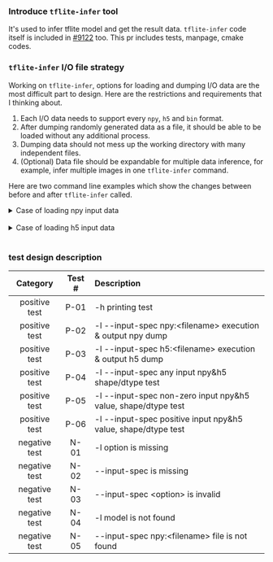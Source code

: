 ### Introduce `tflite-infer` tool

It's used to infer tflite model and get the result data.
`tflite-infer` code itself is included in [#9122](https://github.com/Samsung/ONE/pull/9122) too. This pr includes tests, manpage, cmake codes.


### `tflite-infer` I/O file strategy

Working on `tflite-infer`, options for loading and dumping I/O data are the most difficult part to design. Here are the restrictions and requirements that I thinking about.

1. Each I/O data needs to support every `npy`, `h5` and `bin` format. 
2. After dumping randomly generated data as a file, it should be able to be loaded without any additional process. 
3. Dumping data should not mess up the working directory with many independent files.
4. (Optional) Data file should be expandable for multiple data inference, for example, infer multiple images in one `tflite-infer` command.

Here are two command line examples which show the changes between before and after `tflite-infer` called. 

<details><summary>Case of loading npy input data</summary>

```console
$ tree .
.
├── model.tflite
└── simple_data
    ├── simple_data.input.0.npy
    └── simple_data.input.1.npy

$ tflite-infer --loadable model.tflite \
    --input-spec  npy:simple_data \
    --dump-input-npy  simple_new \
    --dump-input-h5   simple_new \
    --dump-output-npy simple_new \
    --dump-output-h5  simple_new

$ tree .
.
├── model.tflite
│── simple_data
│   ├── simple_data.input.0.npy
│   └── simple_data.input.1.npy
├── simple_new
│   ├── simple_new.input.0.npy
│   ├── simple_new.input.1.npy
│   └── simple_new.output.0.npy
├── simple_new.input.h5
└── simple_new.output.h5
```

</details>
</br>
<details><summary>Case of loading h5 input data</summary>

```console
$ tree .
.
├── model.tflite
└── simple_data.input.h5

$ tflite-infer --loadable model.tflite \
    --input-spec  h5:simple_data \
    --dump-input-npy  simple_new \
    --dump-input-h5   simple_new \
    --dump-output-npy simple_new \
    --dump-output-h5  simple_new

$ tree .
.
├── model.tflite
└── simple_data.input.h5
├── simple_new
│   ├── simple_new.input.0.npy
│   ├── simple_new.input.1.npy
│   └── simple_new.output.0.npy
├── simple_new.input.h5
└── simple_new.output.h5
```

</details>
</br>

### test design description

Category | Test # | Description
:--: | :--: | :--
positive test | P-01 | -h printing test
positive test |	P-02	|-l --input-spec npy:\<filename> execution & output npy dump
positive test |	P-03	|-l --input-spec h5:\<filename> execution & output h5 dump
positive test |	P-04	|-l --input-spec any input npy&h5 shape/dtype test
positive test|	P-05	|-l --input-spec non-zero input npy&h5 value, shape/dtype test
positive test|	P-06	|-l --input-spec positive input npy&h5 value, shape/dtype test
negative test |	N-01 |	-l option is missing
negative test |	N-02 | 	--input-spec is missing
negative test |	N-03 |	--input-spec \<option> is invalid
negative test |	N-04 |	-l model is not found
negative test |	N-05 |	--input-spec npy:\<filename> file is not found
